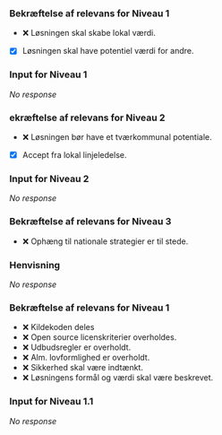 ### Bekræftelse af relevans for Niveau 1

- ❌ Løsningen skal skabe lokal værdi.
- [X] Løsningen skal have potentiel værdi for andre.

### Input for Niveau 1

_No response_

### ekræftelse af relevans for Niveau 2

- ❌ Løsningen bør have et tværkommunal potentiale.
- [X] Accept fra lokal linjeledelse.

### Input for Niveau 2

_No response_

### Bekræftelse af relevans for Niveau 3

- ❌ Ophæng til nationale strategier er til stede.

### Henvisning

_No response_

### Bekræftelse af relevans for Niveau 1

- ❌ Kildekoden deles
- ❌ Open source licenskriterier overholdes.
- ❌ Udbudsregler er overholdt.
- ❌ Alm. lovformlighed er overholdt.
- ❌ Sikkerhed skal være indtænkt.
- ❌ Løsningens formål og værdi skal være beskrevet.

### Input for Niveau 1.1

_No response_

